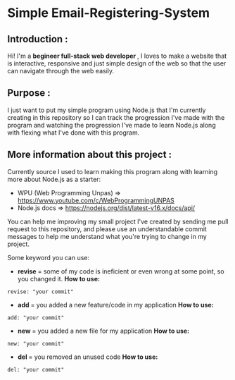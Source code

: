 # Simple Email-Registering-System
## Introduction :
Hi! I'm a <strong> begineer full-stack web developer </strong>, I loves to make a website that is interactive, responsive and just simple design of the web so that the user can navigate through the web easily.

## Purpose :
I just want to put my simple program using Node.js that I'm currently creating in this repository so I can track the progression I've made with the program and watching the progression I've made to learn Node.js along with flexing what I've done with this program.

## More information about this project :
Currently source I used to learn making this program along with learning more about Node.js as a starter:
- WPU (Web Programming Unpas) => https://www.youtube.com/c/WebProgrammingUNPAS
- Node.js docs => https://nodejs.org/dist/latest-v16.x/docs/api/

You can help me improving my small project I've created by sending me pull request to this repository, and please use an understandable commit messages to help me understand what you're trying to change in my project.

Some keyword you can use:
- <strong> revise </strong> = some of my code is ineficient or even wrong at some point, so you changed it.
<b> How to use: </b>
```
revise: "your commit"
```
- <strong> add </strong> = you added a new feature/code in my application
<b> How to use: </b>
```
add: "your commit"
```
- <strong> new </strong> = you added a new file for my application
<b> How to use: </b>
```
new: "your commit"
```
- <strong> del </strong> = you removed an unused code
<b> How to use: </b>
```
del: "your commit"
```